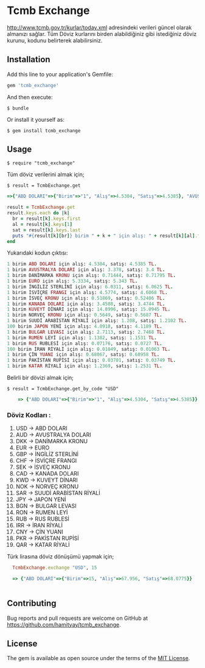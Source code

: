 # Tcmb Exchange

http://www.tcmb.gov.tr/kurlar/today.xml adresindeki verileri güncel olarak almanızı sağlar. Tüm Döviz kurlarını birden alabildiğiniz gibi istediğiniz döviz kurunu, kodunu belirterek alabilirsiniz.

## Installation

Add this line to your application's Gemfile:

```ruby
gem 'tcmb_exchange'
```

And then execute:

    $ bundle

Or install it yourself as:

    $ gem install tcmb_exchange

## Usage

    $ require "tcmb_exchange"

Tüm döviz verilerini almak için;

    $ result = TcmbExchange.get
```ruby
=>{"ABD DOLARI"=>{"Birim"=>"1", "Alış"=>4.5304, "Satış"=>4.5385}, "AVUSTRALYA DOLARI"=>{"Birim"=>"1", "Alış"=>3.378, "Satış"=>3.4}, "DANİMARKA KRONU"=>{"Birim"=>"1", "Alış"=>0.71444, "Satış"=>0.71795}, "EURO"=>{"Birim"=>"1", "Alış"=>5.3334, "Satış"=>5.343}, "İNGİLİZ STERLİNİ"=>{"Birim"=>"1", "Alış"=>6.0311, "Satış"=>6.0625}, "İSVİÇRE FRANGI"=>{"Birim"=>"1", "Alış"=>4.5774, "Satış"=>4.6068}, "İSVEÇ KRONU"=>{"Birim"=>"1", "Alış"=>0.51869, "Satış"=>0.52406}, "KANADA DOLARI"=>{"Birim"=>"1", "Alış"=>3.4588, "Satış"=>3.4744}, "KUVEYT DİNARI"=>{"Birim"=>"1", "Alış"=>14.8996, "Satış"=>15.0945}, "NORVEÇ KRONU"=>{"Birim"=>"1", "Alış"=>0.5649, "Satış"=>0.5687}, "SUUDİ ARABİSTAN RİYALİ"=>{"Birim"=>"1", "Alış"=>1.208, "Satış"=>1.2102}, "JAPON YENİ"=>{"Birim"=>"100", "Alış"=>4.0918, "Satış"=>4.1189}, "BULGAR LEVASI"=>{"Birim"=>"1", "Alış"=>2.7113, "Satış"=>2.7468}, "RUMEN LEYİ"=>{"Birim"=>"1", "Alış"=>1.1382, "Satış"=>1.1531}, "RUS RUBLESİ"=>{"Birim"=>"1", "Alış"=>0.07176, "Satış"=>0.0727}, "İRAN RİYALİ"=>{"Birim"=>"100", "Alış"=>0.01049, "Satış"=>0.01063}, "ÇİN YUANI"=>{"Birim"=>"1", "Alış"=>0.68067, "Satış"=>0.68958}, "PAKİSTAN RUPİSİ"=>{"Birim"=>"1", "Alış"=>0.03701, "Satış"=>0.03749}, "KATAR RİYALİ"=>{"Birim"=>"1", "Alış"=>1.2369, "Satış"=>1.2531}}
```    
```ruby
result = TcmbExchange.get
result.keys.each do |k|
  br = result[k].keys.first
  al = result[k].keys[1]
  sat = result[k].keys.last
  puts "#{result[k][br]} birim " + k + " için alış: " + result[k][al].to_s + ", satış: " + result[k][sat].to_s + " TL."
end
```    
Yukarıdaki kodun çıktısı:

```ruby
1 birim ABD DOLARI için alış: 4.5304, satış: 4.5385 TL.
1 birim AVUSTRALYA DOLARI için alış: 3.378, satış: 3.4 TL.
1 birim DANİMARKA KRONU için alış: 0.71444, satış: 0.71795 TL.
1 birim EURO için alış: 5.3334, satış: 5.343 TL.
1 birim İNGİLİZ STERLİNİ için alış: 6.0311, satış: 6.0625 TL.
1 birim İSVİÇRE FRANGI için alış: 4.5774, satış: 4.6068 TL.
1 birim İSVEÇ KRONU için alış: 0.51869, satış: 0.52406 TL.
1 birim KANADA DOLARI için alış: 3.4588, satış: 3.4744 TL.
1 birim KUVEYT DİNARI için alış: 14.8996, satış: 15.0945 TL.
1 birim NORVEÇ KRONU için alış: 0.5649, satış: 0.5687 TL.
1 birim SUUDİ ARABİSTAN RİYALİ için alış: 1.208, satış: 1.2102 TL.
100 birim JAPON YENİ için alış: 4.0918, satış: 4.1189 TL.
1 birim BULGAR LEVASI için alış: 2.7113, satış: 2.7468 TL.
1 birim RUMEN LEYİ için alış: 1.1382, satış: 1.1531 TL.
1 birim RUS RUBLESİ için alış: 0.07176, satış: 0.0727 TL.
100 birim İRAN RİYALİ için alış: 0.01049, satış: 0.01063 TL.
1 birim ÇİN YUANI için alış: 0.68067, satış: 0.68958 TL.
1 birim PAKİSTAN RUPİSİ için alış: 0.03701, satış: 0.03749 TL.
1 birim KATAR RİYALİ için alış: 1.2369, satış: 1.2531 TL.
```    

Belirli bir dövizi almak için;

    $ result = TcmbExchange.get_by_code "USD"
```ruby
    => {"ABD DOLARI"=>{"Birim"=>"1", "Alış"=>4.5304, "Satış"=>4.5385}}
```    

### Döviz Kodları :

1.  USD -> ABD DOLARI
2.  AUD -> AVUSTRALYA DOLARI
3.  DKK -> DANİMARKA KRONU
4.  EUR -> EURO
5.  GBP -> İNGİLİZ STERLİNİ
6.  CHF -> İSVİÇRE FRANGI
7.  SEK -> İSVEÇ KRONU
8.  CAD -> KANADA DOLARI
9.  KWD -> KUVEYT DİNARI
10. NOK -> NORVEÇ KRONU
11. SAR -> SUUDİ ARABİSTAN RİYALİ
12. JPY -> JAPON YENİ
13. BGN -> BULGAR LEVASI
14. RON -> RUMEN LEYİ
15. RUB -> RUS RUBLESİ
16. IRR -> İRAN RİYALİ
17. CNY -> ÇİN YUANI
18. PKR -> PAKİSTAN RUPİSİ
19. QAR -> KATAR RİYALİ

Türk lirasına döviz dönüşümü yapmak için;

```ruby
  TcmbExchange.exchange "USD", 15

  => {"ABD DOLARI"=>{"Birim"=>15, "Alış"=>67.956, "Satış"=>68.0775}}
  
```    


## Contributing

Bug reports and pull requests are welcome on GitHub at https://github.com/hamityay/tcmb_exchange.

## License

The gem is available as open source under the terms of the [MIT License](https://opensource.org/licenses/MIT).
